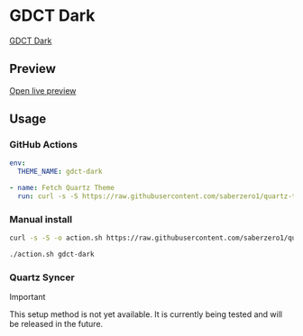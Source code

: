 # GDCT Dark

[GDCT Dark](#)

## Preview

[Open live preview](https://quartz-themes.github.io/gdct-dark/)

## Usage

### GitHub Actions

```yaml
env:
  THEME_NAME: gdct-dark
```

```yaml
- name: Fetch Quartz Theme
  run: curl -s -S https://raw.githubusercontent.com/saberzero1/quartz-themes/master/action.sh | bash -s -- $THEME_NAME
```

### Manual install

```bash
curl -s -S -o action.sh https://raw.githubusercontent.com/saberzero1/quartz-themes/master/action.sh

./action.sh gdct-dark
```

### Quartz Syncer

> [!IMPORTANT]
> This setup method is not yet available. It is currently being tested and will be released in the future.
